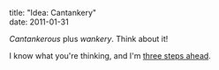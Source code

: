 title: "Idea: Cantankery"  
date: 2011-01-31

*Cantankerous* plus *wankery*. Think about it!

I know what you're thinking, and I'm [three steps ahead][can].

  [can]: http://cantankery.com